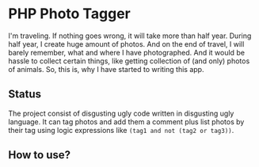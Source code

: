# PHP Photo Tagger

I'm traveling. If nothing goes wrong, it will take more than half year. During half year, I create huge amount of photos. And on the end of travel, I will barely remember, what and where I have photographed. And it would be hassle to collect certain things, like getting collection of (and only) photos of animals. So, this is, why I have started to writing this app.

## Status

The project consist of disgusting ugly code written in disgusting ugly language. It can tag photos and add them a comment plus list photos by their tag using logic expressions like `(tag1 and not (tag2 or tag3))`.

## How to use?
